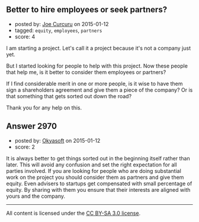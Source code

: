## Better to hire employees or seek partners?

- posted by: [Joe Curcuru](https://stackexchange.com/users/462188/joe-curcuru) on 2015-01-12
- tagged: `equity`, `employees`, `partners`
- score: 4

I am starting a project. Let's call it a project because it's not a company just yet.

But I started looking for people to help with this project.
Now these people that help me, is it better to consider them
employees or partners? 

If I find considerable merit in one or more people, is it wise to 
have them sign a shareholders agreement and give them a piece of the
company? Or is that something that gets sorted out down the road?

Thank you for any help on this.


## Answer 2970

- posted by: [Okyasoft](https://stackexchange.com/users/294248/okyasoft) on 2015-01-12
- score: 2

It is always better to get things sorted out in the beginning itself rather than later. This will avoid any confusion and set the right expectation for all parties involved. If you are looking for people who are doing substantial work on the project you should consider them as partners and give them equity. Even advisers to startups get compensated with small percentage of equity. By sharing with them you ensure that their interests are aligned with yours and the company.



---

All content is licensed under the [CC BY-SA 3.0 license](https://creativecommons.org/licenses/by-sa/3.0/).

